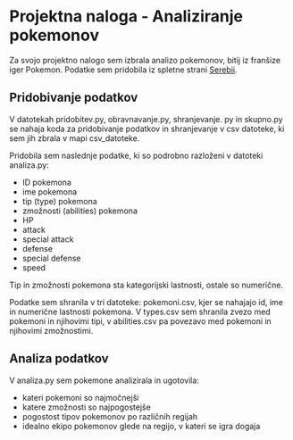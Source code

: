 # Projektna naloga - Analiziranje pokemonov

Za svojo projektno nalogo sem izbrala analizo pokemonov, bitij iz franšize iger Pokemon. Podatke sem pridobila iz spletne strani [Serebii](https://www.serebii.net/pokemon/nationalpokedex.shtml).

## Pridobivanje podatkov
V datotekah pridobitev.py, obravnavanje.py, shranjevanje. py in skupno.py se nahaja koda za pridobivanje podatkov in shranjevanje v csv datoteke, ki sem jih zbrala v mapi csv_datoteke.

Pridobila sem naslednje podatke, ki so podrobno razloženi v datoteki analiza.py:
-  ID pokemona
-  ime pokemona
-  tip (type) pokemona
-  zmožnosti (abilities) pokemona
-  HP
-  attack
-  special attack
-  defense
-  special defense
-  speed

Tip in zmožnosti pokemona sta kategorijski lastnosti, ostale so numerične.

Podatke sem shranila v tri datoteke: pokemoni.csv, kjer se nahajajo id, ime in numerične lastnosti pokemona. V types.csv sem shranila zvezo med pokemoni in njihovimi tipi, v abilities.csv pa povezavo med pokemoni in njihovimi zmožnostimi.

## Analiza podatkov
V analiza.py sem pokemone analizirala in ugotovila:
-  kateri pokemoni so najmočnejši
-  katere zmožnosti so najpogostejše
-  pogostost tipov pokemonov po različnih regijah
-  idealno ekipo pokemonov glede na regijo, v kateri se igra dogaja


